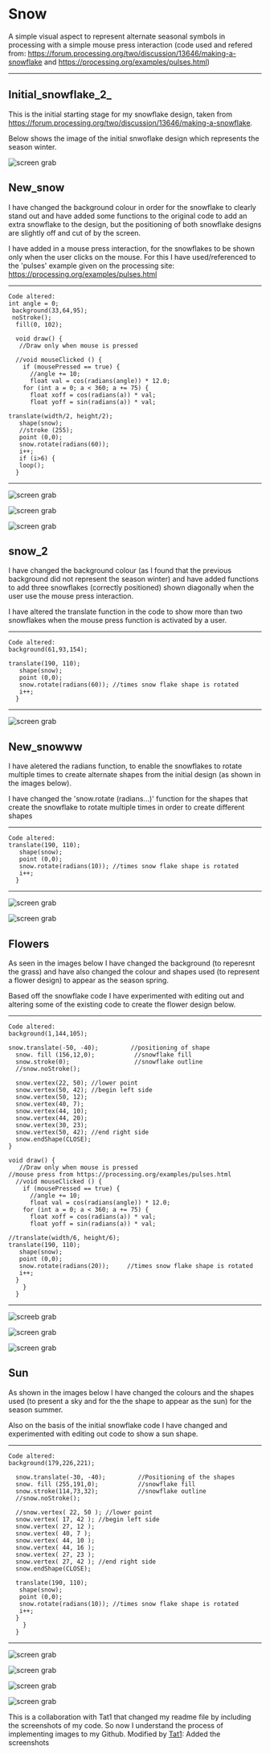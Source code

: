# Snow
A simple visual aspect to represent alternate seasonal symbols in processing with a simple mouse press interaction (code used and refered from: https://forum.processing.org/two/discussion/13646/making-a-snowflake and https://processing.org/examples/pulses.html) 



---
## Initial_snowflake_2_

This is the initial starting stage for my snowflake design, taken from https://forum.processing.org/two/discussion/13646/making-a-snowflake. 

Below shows the image of the initial snwoflake design which represents the season winter.

![screen grab](https://github.com/sophi-4/Snow/blob/master/Screen%20Shot%202017-12-13%20at%2023.17.26.png)



## New_snow

I have changed the background colour in order for the snowflake to clearly stand out and have added some functions to the original code to add an extra snowflake to the design, but the positioning of both snowflake designs are slightly off and cut of by the screen. 

I have added in a mouse press interaction, for the snowflakes to be shown only when the user clicks on the mouse. For this I have used/referenced to the 'pulses' example given on the processing site: https://processing.org/examples/pulses.html 

---
```
Code altered:
int angle = 0;
 background(33,64,95);
 noStroke();
  fill(0, 102);
  
  void draw() {
   //Draw only when mouse is pressed

  //void mouseClicked () {
    if (mousePressed == true) {
      //angle += 10;   
      float val = cos(radians(angle)) * 12.0;
    for (int a = 0; a < 360; a += 75) {
      float xoff = cos(radians(a)) * val;
      float yoff = sin(radians(a)) * val;

translate(width/2, height/2);
   shape(snow);
   //stroke (255);
   point (0,0);
   snow.rotate(radians(60));
   i++;
   if (i>6) { 
   loop();  
  }  
  ```
  ---
![screen grab](https://github.com/sophi-4/Snow/blob/master/Screen%20Shot%202017-12-13%20at%2023.18.33.png)

![screen grab](https://github.com/sophi-4/Snow/blob/master/Screen%20Shot%202017-12-13%20at%2023.18.40.png)

![screen grab](https://github.com/sophi-4/Snow/blob/master/Screen%20Shot%202017-12-13%20at%2023.18.51.png)



## snow_2

I have changed the background colour (as I found that the previous background did not represent the season winter) and have added functions to add three snowflakes (correctly positioned) shown diagonally when the user use the mouse press interaction.

I have altered the translate function in the code to show more than two snowflakes when the mouse press function is activated by a user.

---
```
Code altered:
background(61,93,154);

translate(190, 110);
   shape(snow);
   point (0,0);
   snow.rotate(radians(60)); //times snow flake shape is rotated
   i++;  
  } 
  ```
  ---
![screen grab](https://github.com/sophi-4/Snow/blob/master/Screen%20Shot%202017-12-13%20at%2023.20.09.png)



## New_snowww

I have aletered the radians function, to enable the snowflakes to rotate multiple times to create alternate shapes from the initial design (as shown in the images below).

I have changed the 'snow.rotate (radians...)' function for the shapes that create the snowflake to rotate multiple times in order to create different shapes

---
```
Code altered:
translate(190, 110);
   shape(snow);
   point (0,0);
   snow.rotate(radians(10)); //times snow flake shape is rotated
   i++;  
  } 
  ```
  ---
![screen grab](https://github.com/sophi-4/Snow/blob/master/Screen%20Shot%202017-12-13%20at%2023.21.58.png)

![screen grab](https://github.com/sophi-4/Snow/blob/master/Screen%20Shot%202017-12-13%20at%2023.22.12.png)



## Flowers

As seen in the images below I have changed the background (to reperesnt the grass) and have also changed the colour and shapes used (to represent a flower design) to appear as the season spring.

Based off the snowflake code I have experimented with editing out and altering some of the existing code to create the flower design below.

---
```
Code altered:
background(1,144,105);

snow.translate(-50, -40);         //positioning of shape
  snow. fill (156,12,0);           //snowflake fill
  snow.stroke(0);                  //snowflake outline
  //snow.noStroke(); 
  
  snow.vertex(22, 50); //lower point 
  snow.vertex(50, 42); //begin left side 
  snow.vertex(50, 12); 
  snow.vertex(40, 7);
  snow.vertex(44, 10); 
  snow.vertex(44, 20); 
  snow.vertex(30, 23);
  snow.vertex(50, 42); //end right side
  snow.endShape(CLOSE);
}

void draw() {
   //Draw only when mouse is pressed 
//mouse press from https://processing.org/examples/pulses.html
  //void mouseClicked () {
    if (mousePressed == true) {
      //angle += 10;   
      float val = cos(radians(angle)) * 12.0;
    for (int a = 0; a < 360; a += 75) {
      float xoff = cos(radians(a)) * val;
      float yoff = sin(radians(a)) * val;

//translate(width/6, height/6);
translate(190, 110);
   shape(snow);
   point (0,0);
   snow.rotate(radians(20));     //times snow flake shape is rotated
   i++;  
  } 
    }
  }
  ```
  ---
![screeb grab](https://github.com/sophi-4/Snow/blob/master/Screen%20Shot%202017-12-13%20at%2023.26.06.png)

![screen grab](https://github.com/sophi-4/Snow/blob/master/Screen%20Shot%202017-12-13%20at%2023.26.47.png)

![screen grab](https://github.com/sophi-4/Snow/blob/master/Screen%20Shot%202017-12-13%20at%2023.26.26.png)



## Sun

As shown in the images below I have changed the colours and the shapes used (to present a sky and for the the shape to appear as the sun) for the season summer.
 
Also on the basis of the initial snowflake code I have changed and experimented with editing out code to show a sun shape. 

---
```
Code altered:
background(179,226,221);

  snow.translate(-30, -40);         //Positioning of the shapes
  snow. fill (255,191,0);           //snowflake fill
  snow.stroke(114,73,32);           //snowflake outline
  //snow.noStroke(); 
  
  //snow.vertex( 22, 50 ); //lower point 
  snow.vertex( 17, 42 ); //begin left side  
  snow.vertex( 27, 12 ); 
  snow.vertex( 40, 7 );
  snow.vertex( 44, 10 ); 
  snow.vertex( 44, 16 ); 
  snow.vertex( 27, 23 );
  snow.vertex( 27, 42 ); //end right side
  snow.endShape(CLOSE);
  
  translate(190, 110);
   shape(snow);
   point (0,0);
   snow.rotate(radians(10)); //times snow flake shape is rotated
   i++;  
  } 
    }
  } 
  ```
  ---
![screen grab](https://github.com/sophi-4/Snow/blob/master/Screen%20Shot%202017-12-13%20at%2023.29.01.png)

![screen grab](https://github.com/sophi-4/Snow/blob/master/Screen%20Shot%202017-12-13%20at%2023.29.14.png)

![screen grab](https://github.com/sophi-4/Snow/blob/master/Screen%20Shot%202017-12-13%20at%2023.29.23.png)

![screen grab](https://github.com/sophi-4/Snow/blob/master/Screen%20Shot%202017-12-13%20at%2023.29.38.png)



This is a collaboration with Tat1 that changed my readme file by including the screenshots of my code. So now I understand the process of implementing images to my Github. 
Modified by [Tat1](https://github.com/Tat1): Added the screenshots

